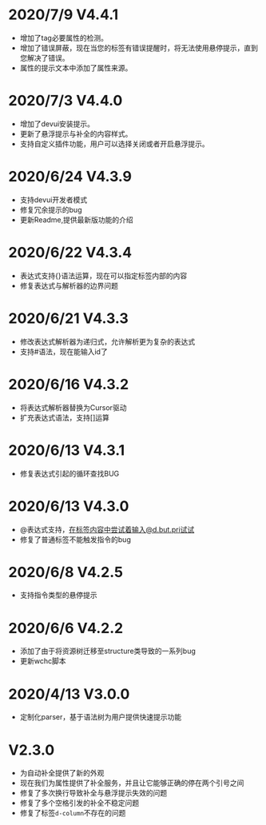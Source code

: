 <!--
 * @Author: your name
 * @Date: 2020-03-14 17:21:08
 * @LastEditTime: 2020-06-08 14:59:50
 * @LastEditors: Please set LastEditors
 * @Description: In User Settings Edit
 * @FilePath: \DevUI-Language-Support\CHANGELOG.md
 -->

# 2020/7/9 V4.4.1
- 增加了tag必要属性的检测。
- 增加了错误屏蔽，现在当您的标签有错误提醒时，将无法使用悬停提示，直到您解决了错误。
- 属性的提示文本中添加了属性来源。

# 2020/7/3 V4.4.0
- 增加了devui安装提示。
- 更新了悬浮提示与补全的内容样式。
- 支持自定义插件功能，用户可以选择关闭或者开启悬浮提示。

# 2020/6/24 V4.3.9
- 支持devui开发者模式
- 修复冗余提示的bug
- 更新Readme,提供最新版功能的介绍

# 2020/6/22 V4.3.4
- 表达式支持{}语法运算，现在可以指定标签内部的内容
- 修复表达式与解析器的边界问题

# 2020/6/21 V4.3.3
- 修改表达式解析器为递归式，允许解析更为复杂的表达式
- 支持#语法，现在能输入id了

# 2020/6/16 V4.3.2
- 将表达式解析器替换为Cursor驱动
- 扩充表达式语法，支持[]运算

# 2020/6/13 V4.3.1
- 修复表达式引起的循环查找BUG

# 2020/6/13 V4.3.0
- @表达式支持，在标签内容中尝试着输入@d.but.pri试试
- 修复了普通标签不能触发指令的bug

# 2020/6/8 V4.2.5
- 支持指令类型的悬停提示

# 2020/6/6 V4.2.2 
- 添加了由于将资源树迁移至structure类导致的一系列bug
- 更新wchc脚本

# 2020/4/13 V3.0.0
- 定制化parser，基于语法树为用户提供快速提示功能

# V2.3.0
- 为自动补全提供了新的外观
- 现在我们为属性提供了补全服务，并且让它能够正确的停在两个引号之间
- 修复了多次换行导致补全与悬浮提示失效的问题
- 修复了多个空格引发的补全不稳定问题
- 修复了标签`d-column`不存在的问题

